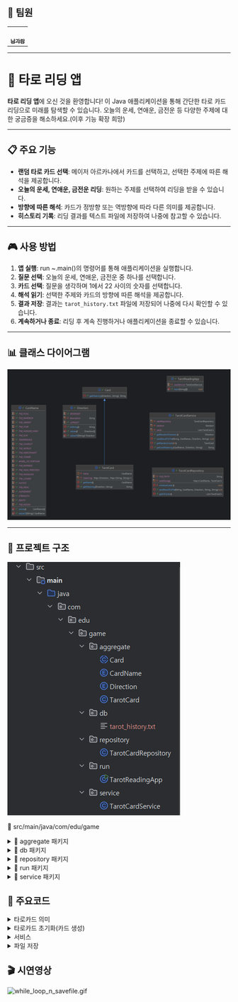 ## 👥 팀원
<table>
  <tr>
    <td align="center">
      <a href="https://github.com/catnine11">
        <img src="https://avatars.githubusercontent.com/u/catnine11?v=4" width="100px;" alt=""/>
        <br />
        <sub><b>남가람</b></sub>
      </a>
    </td>
  </tr>
</table>

[//]: # ([![catnine11]&#40;https://avatars.githubusercontent.com/u/catnine11?v=4&#41;])

[//]: # (|:---:|)

[//]: # (| [**남가람**]&#40;https://github.com/catnine11&#41; |)

----
# 🔮 타로 리딩 앱

**타로 리딩 앱**에 오신 것을 환영합니다! 이 Java 애플리케이션을 통해 간단한 타로 카드 리딩으로 미래를 탐색할 수 있습니다. 오늘의 운세, 연애운, 금전운 등 다양한 주제에 대한 궁금증을 해소하세요.(이후 기능 확장 희망)

----
## 📋 주요 기능

- **랜덤 타로 카드 선택**: 메이저 아르카나에서 카드를 선택하고, 선택한 주제에 따른 해석을 제공합니다.
- **오늘의 운세, 연애운, 금전운 리딩**: 원하는 주제를 선택하여 리딩을 받을 수 있습니다.
- **방향에 따른 해석**: 카드가 정방향 또는 역방향에 따라 다른 의미를 제공합니다.
- **히스토리 기록**: 리딩 결과를 텍스트 파일에 저장하여 나중에 참고할 수 있습니다.

----
## 🎮 사용 방법

1. **앱 실행**: run ~.main()의 명령어를 통해 애플리케이션을 실행합니다.
2. **질문 선택**: 오늘의 운세, 연애운, 금전운 중 하나를 선택합니다.
3. **카드 선택**: 질문을 생각하며 1에서 22 사이의 숫자를 선택합니다.
4. **해석 읽기**: 선택한 주제와 카드의 방향에 따른 해석을 제공합니다.
5. **결과 저장**: 결과는 `tarot_history.txt` 파일에 저장되어 나중에 다시 확인할 수 있습니다.
6. **계속하거나 종료**: 리딩 후 계속 진행하거나 애플리케이션을 종료할 수 있습니다.

----
## 📊 클래스 다이어그램

 <img src="img/classDiagram.png" alt="classDiagram.png">

----
## 📂 프로젝트 구조
 <img src="img/프로젝트 구조.png" alt="프로젝트 구조.png">

📂 src/main/java/com/edu/game

<details>
<summary>🔹 aggregate 패키지</summary>

- **Card**  
  카드 객체를 정의하는 클래스입니다. 모든 카드의 공통 속성과 동작을 정의합니다.

- **CardName**  
  카드를 식별하는 데 사용되는 카드 이름을 정의합니다. 각 타로 카드의 이름을 열거형(enum)으로 관리합니다.

- **Direction**  
  카드의 방향을 열거형(enum)으로 관리하는 클래스입니다. 카드를 정방향 또는 역방향으로 해석할 수 있도록 도와줍니다.

- **TarotCard**  
  타로 카드에 특화된 클래스입니다. Card 클래스를 상속하며, 각 타로 카드의 방향에 따른 의미를 나타내줍니다.

</details>

<details>
<summary>🔹 db 패키지</summary>

- **tarot_history.txt**  
  타로 카드 읽기 기록이 저장되는 파일입니다. 사용자의 과거 기록을 조회할 수 있는 데이터를 포함합니다.

</details>

<details>
<summary>🔹 repository 패키지</summary>

- **TarotCardRepository**  
  데이터베이스나 파일에서 타로 카드 데이터를 불러오고 저장하는 기능을 담당하는 클래스입니다. 주로 tarot_history.txt 파일과 상호작용합니다.

</details>

<details>
<summary>🔹 run 패키지</summary>

- **TarotReadingApp**  
  애플리케이션의 진입점 클래스입니다. 프로그램을 실행하고 타로 리딩 프로세스를 시작합니다.

</details>

<details>
<summary>🔹 service 패키지</summary>

- **TarotCardService**  
  타로 카드 읽기 기능의 비즈니스 로직을 담당하는 클래스입니다. 카드 읽기, 카드 섞기, 기록 관리 등 주요 기능이 구현되어 있습니다.
</details>

## 📌 주요코드
<details>
<summary> 타로카드 의미</summary>
<img src="img/tarotcard.png" alt="tarotcard.png">

</details>

<details>
<summary> 타로카드 초기화(카드 생성) </summary>
<img src="img/repo_initialize_tarot.png" alt="repo_initialize_tarot.png">
</details>

<details>
<summary> 서비스 </summary>
<img src="img/service.png" alt="service.png">
</details>

<details>
<summary> 파일 저장 </summary>
<img src="img/repo_saveFile.png" alt="repo_saveFile.png">
</details>

## 🎬 시연영상
<img src="img/while_loop_n_savefile.gif" alt="while_loop_n_savefile.gif">


